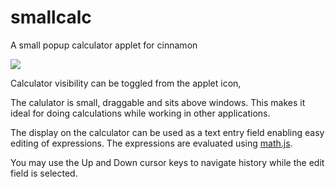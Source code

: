 # smallcalc
A small popup calculator applet for cinnamon

![](https://raw.github.com/Lerc/smallcalc/master/calc.gif)

Calculator visibility can be toggled from the applet icon,

The calulator is small, draggable and sits above windows.
This makes it ideal for doing calculations while working in other applications.

The display on the calculator can be used as a text entry field enabling easy editing of expressions.  The expressions are evaluated using [math.js](https://github.com/josdejong/mathjs/).

You may use the Up and Down cursor keys to navigate history while the edit field is selected. 

